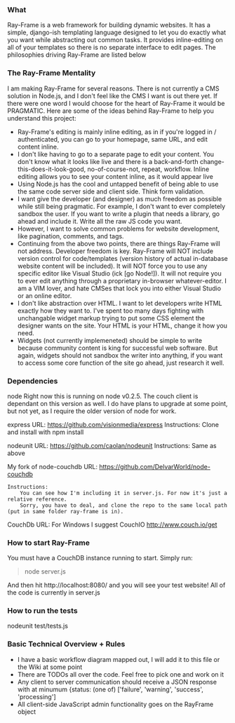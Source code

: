 ### What
Ray-Frame is a web framework for building dynamic websites. It has a simple, django-ish templating language designed to let you do exactly what you want while abstracting out common tasks. It provides inline-editing on all of your templates so there is no separate interface to edit pages. The philosophies driving Ray-Frame are listed below

### The Ray-Frame Mentality
I am making Ray-Frame for several reasons. There is not currently a CMS solution in Node.js, and I don't feel like the CMS I want is out there yet. If there were one word I would choose for the heart of Ray-Frame it would be PRAGMATIC. Here are some of the ideas behind Ray-Frame to help you understand this project:

* Ray-Frame's editing is mainly inline editing, as in if you're logged in / authenticated, you can go to your homepage, same URL, and edit content inline.
* I don't like having to go to a separate page to edit your content. You don't know what it looks like live and there is a back-and-forth change-this-does-it-look-good, no-of-course-not, repeat, workflow. Inline editing allows you to see your content inline, as it would appear live
* Using Node.js has the cool and untapped benefit of being able to use the same code server side and client side. Think form validation.
* I want give the developer (and designer) as much freedom as possible while still being pragmatic. For example, I don't want to ever completely sandbox the user. If you want to write a plugin that needs a library, go ahead and include it. Write all the raw JS code you want.
* However, I want to solve common problems for website development, like pagination, comments, and tags.
* Continuing from the above two points, there are things Ray-Frame will not address. Developer freedom is key. Ray-Frame will NOT include version control for code/templates (version history of actual in-database website content will be included). It will NOT force you to use any specific editor like Visual Studio (ick [go Node!]). It will not require you to ever edit anything through a proprietary in-browser whatever-editor. I am a VIM lover, and hate CMSes that lock you into either Visual Studio or an online editor.
* I don't like abstraction over HTML. I want to let developers write HTML exactly how they want to. I've spent too many days fighting with unchangable widget markup trying to put some CSS element the designer wants on the site. Your HTML is your HTML, change it how you need.
* Widgets (not currently implemeneted) should be simple to write because community content is king for successful web software. But again, widgets should not sandbox the writer into anything, if you want to access some core function of the site go ahead, just research it well.

### Dependencies
node
    Right now this is running on node v0.2.5. The couch client is dependant on this version as well. I do have plans to upgrade at some point, but not yet, as I require the older version of node for work.

express
    URL: 
        https://github.com/visionmedia/express
    Instructions:
        Clone and install with npm install

nodeunit
    URL:
        https://github.com/caolan/nodeunit 
    Instructions:
        Same as above

My fork of node-couchdb
    URL:
        https://github.com/DelvarWorld/node-couchdb

    Instructions:
        You can see how I'm including it in server.js. For now it's just a relative reference.
        Sorry, you have to deal, and clone the repo to the same local path (put in same folder ray-frame is in).

CouchDb
    URL:
        For Windows I suggest CouchIO http://www.couch.io/get

### How to start Ray-Frame
You must have a CouchDB instance running to start. Simply run:

> node server.js

And then hit http://localhost:8080/ and you will see your test website! All of the code is currently in server.js

### How to run the tests
nodeunit test/tests.js

### Basic Technical Overview + Rules
* I have a basic workflow diagram mapped out, I will add it to this file or the Wiki at some point
* There are TODOs all over the code. Feel free to pick one and work on it
* Any client to server communication should receive a JSON response with at minumum {status: (one of) ['failure', 'warning', 'success', 'processing']
* All client-side JavaScript admin functionality goes on the RayFrame object
